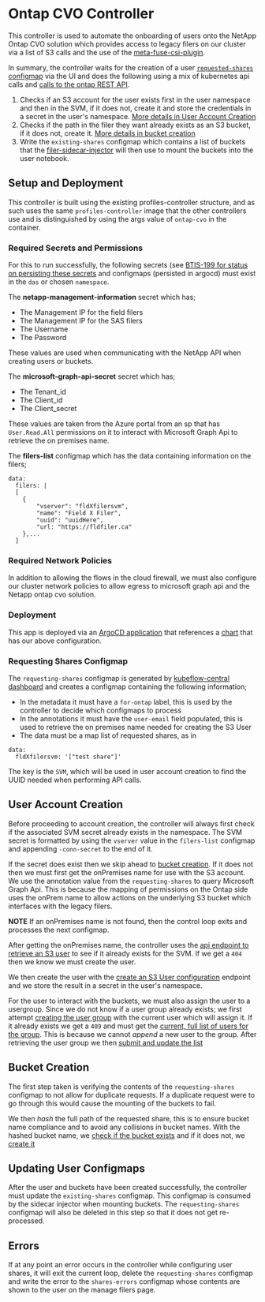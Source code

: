 # Ontap CVO Controller

This controller is used to automate the onboarding of users onto the NetApp Ontap CVO solution which provides access to legacy filers on our cluster via a list of S3 calls and the use of the [meta-fuse-csi-plugin](https://github.com/pfnet-research/meta-fuse-csi-plugin).

In summary, the controller waits for the creation of a user [`requested-shares` configmap](#requesting-shares-configmap) via the UI and does the following using a mix of kubernetes api calls and [calls to the ontap REST API](https://docs.netapp.com/us-en/ontap-restapi/ontap/getting_started_with_the_ontap_rest_api.html#using-the-ontap-rest-api-online-documentation).
1. Checks if an S3 account for the user exists first in the user namespace and then in the SVM, if it does not, create it and store the credentials in a secret in the user's namespace. [More details in User Account Creation](#user-account-creation)
2. Checks if the path in the filer they want already exists as an S3 bucket, if it does not, create it. [More details in bucket creation](#bucket-creation)
3. Write the `existing-shares` configmap which contains a list of buckets that the [filer-sidecar-injector](https://github.com/StatCan/filer-sidecar-injector) will then use to mount the buckets into the user notebook.

## Setup and Deployment

This controller is built using the existing profiles-controller structure, and as such uses the same `profiles-controller` image that the other controllers use and is distinguished by using the args value of `ontap-cvo` in the container.

### Required Secrets and Permissions
For this to run successfully, the following secrets (see [BTIS-199 for status on persisting these secrets](https://jirab.statcan.ca/browse/BTIS-199) and configmaps (persisted in argocd) must exist in the `das` or chosen `namespace`.

The **netapp-management-information** secret which has;
- The Management IP for the field filers
- The Management IP for the SAS filers
- The Username
- The Password

These values are used when communicating with the NetApp API when creating users or buckets. 

The **microsoft-graph-api-secret** secret which has;
- The Tenant_id
- The Client_id
- The Client_secret

These values are taken from the Azure portal from an sp that has `User.Read.All` permissions on it to interact with Microsoft Graph Api to retrieve the on premises name.

The **filers-list** configmap which has the data containing information on the filers;
```
data:
  filers: |
  [
    {
        "vserver": "fldXfilersvm",
        "name": "Field X Filer",
        "uuid": "uuidHere",
        "url: "https://fldfiler.ca"
    },...
  ]
```

### Required Network Policies
In addition to allowing the flows in the cloud firewall, we must also configure our cluster network policies to allow egress to microsoft graph api and the Netapp ontap cvo solution.

### Deployment
This app is deployed via an [ArgoCD application](https://gitlab.k8s.cloud.statcan.ca/business-transformation/aaw/aaw-argocd-manifests/-/blob/das-prod-cc-00/applications/profiles-controller.yaml?ref_type=heads) that references a [chart](https://gitlab.k8s.cloud.statcan.ca/cloudnative/statcan/charts/-/tree/profiles-controller/stable/profiles-controller?ref_type=heads) that has our above configuration.

### Requesting Shares Configmap
The `requesting-shares` configmap is generated by [kubeflow-central dashboard](https://github.com/StatCan/kubeflow/tree/kubeflow-aaw2.0) and creates a configmap containing the following information;

- In the metadata it must have a `for-ontap` label, this is used by the controller to decide which configmaps to process
- In the annotations it must have the `user-email` field populated, this is used to retrieve the on premises name needed for creating the S3 User
- The data must be a map list of requested shares, as in 
```
data:
  fldXfilersvm: '["test share"]'
```
The key is the `SVM`, which will be used in user account creation to find the UUID needed when performing API calls.


## User Account Creation
Before proceeding to account creation, the controller will always first check if the associated SVM secret already exists in the namespace. The SVM secret is formatted by using the `vserver` value in the `filers-list` configmap and appending `-conn-secret` to the end of it.

If the secret does exist then we skip ahead to [bucket creation](#bucket-creation). If it does not then we must first get the onPremises name for use with the S3 account. We use the annotation value from the `requesting-shares` to query Microsoft Graph Api. This is because the mapping of permissions on the Ontap side uses the onPrem name to allow actions on the underlying S3 bucket which interfaces with the legacy filers.

**NOTE** If an onPremises name is not found, then the control loop exits and processes the next configmap.

After getting the onPremises name, the controller uses the [api endpoint to retrieve an S3 user](https://docs.netapp.com/us-en/ontap-restapi/ontap/get-protocols-s3-services-users-.html#related-ontap-commands) to see if it already exists for the SVM. If we get a `404` then we know we must create the user.

We then create the user with the [create an S3 User configuration](https://docs.netapp.com/us-en/ontap-restapi/ontap/post-protocols-s3-services-users.html#important-notes) endpoint and we store the result in a secret in the user's namespace. 

For the user to interact with the buckets, we must also assign the user to a usergroup. Since we do not know if a user group already exists; we  first attempt [creating the user group](https://docs.netapp.com/us-en/ontap-restapi/ontap/post-protocols-s3-services-groups.html) with the current user which will assign it. If it already exists we get a `409` and must get the [current, full list of users for the group](https://docs.netapp.com/us-en/ontap-restapi/ontap/get-protocols-s3-services-groups-.html). This is because we cannot _append_ a new user to the group.
After retrieving the user group we then [submit and update the list](https://docs.netapp.com/us-en/ontap-restapi/ontap/patch-protocols-s3-services-groups-.html)

## Bucket Creation
The first step taken is verifying the contents of the `requesting-shares` configmap to not allow for duplicate requests. If a duplicate request were to go through this would cause the mounting of the buckets to fail.

We then _hash_ the full path of the requested share, this is to ensure bucket name compliance and to avoid any collisions in bucket names.
With the hashed bucket name, we [check if the bucket exists](https://docs.netapp.com/us-en/ontap-restapi/ontap/get-protocols-s3-services-buckets-.html) and if it does not, we [create it](https://docs.netapp.com/us-en/ontap-restapi/ontap/post-protocols-s3-services-buckets.html)


## Updating User Configmaps
After the user and buckets have been created successfully, the controller must update the `existing-shares` configmap. This configmap is consumed by the sidecar injector when mounting buckets. The `requesting-shares` configmap will also be deleted in this step so that it does not get re-processed.

## Errors
If at any point an error occurs in the controller while configuring user shares, it will exit the current loop, delete the `requesting-shares` configmap and write the error to the `shares-errors` configmap whose contents are shown to the user on the manage filers page.
